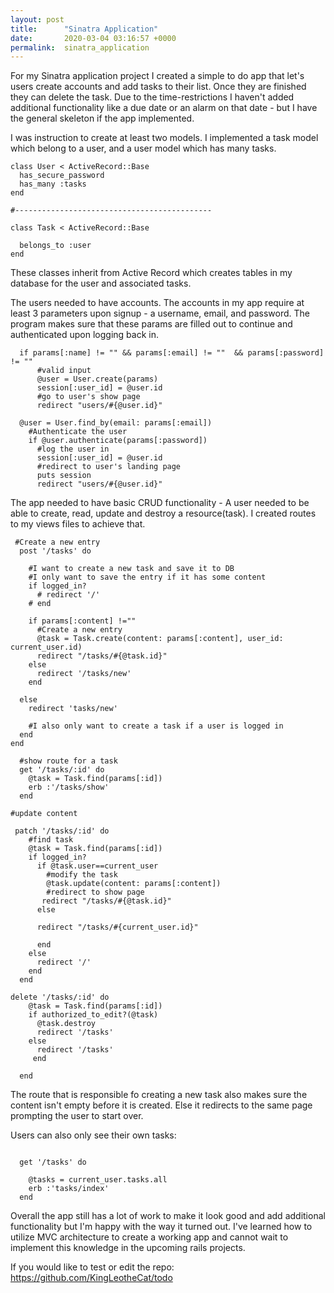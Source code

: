 ```yaml
---
layout: post
title:      "Sinatra Application"
date:       2020-03-04 03:16:57 +0000
permalink:  sinatra_application
---
```



For my Sinatra application project I created a simple to do app that let's users create accounts and add tasks to their list. Once they are finished they can delete the task. Due to the time-restrictions I haven't added additional functionality like a due date or an alarm on that date - but I have the general skeleton if the app implemented. 


I was instruction to create at least two models. I implemented a task model which belong to a user, and a user model which has many tasks.
```
class User < ActiveRecord::Base
  has_secure_password
  has_many :tasks
end

#--------------------------------------------

class Task < ActiveRecord::Base
  
  belongs_to :user
end

```


These classes inherit from Active Record which creates tables in my database for the user and associated tasks.

The users needed to have accounts. The accounts in my app require at least 3 parameters upon signup - a username, email, and password. The program makes sure that these params are filled out to continue and authenticated upon logging back in.

```
  if params[:name] != "" && params[:email] != ""  && params[:password] != ""
      #valid input
      @user = User.create(params)
      session[:user_id] = @user.id
      #go to user's show page  
      redirect "users/#{@user.id}"
```

```
  @user = User.find_by(email: params[:email])
    #Authenticate the user
    if @user.authenticate(params[:password])
      #log the user in
      session[:user_id] = @user.id
      #redirect to user's landing page
      puts session
      redirect "users/#{@user.id}"
```

The app needed to have basic CRUD functionality - A user needed to be able to create, read, update and destroy a resource(task). I created routes to my views files to achieve that.

```
 #Create a new entry
  post '/tasks' do
    
    #I want to create a new task and save it to DB
    #I only want to save the entry if it has some content
    if logged_in?
      # redirect '/'
    # end
    
    if params[:content] !=""
      #Create a new entry
      @task = Task.create(content: params[:content], user_id: current_user.id)
      redirect "/tasks/#{@task.id}"
    else
      redirect '/tasks/new'
    end
    
  else
    redirect 'tasks/new'
    
    #I also only want to create a task if a user is logged in
  end
end
```

```
  #show route for a task 
  get '/tasks/:id' do
    @task = Task.find(params[:id])
    erb :'/tasks/show'
  end
```

```
#update content

 patch '/tasks/:id' do
    #find task
    @task = Task.find(params[:id])
    if logged_in?
      if @task.user==current_user
        #modify the task
        @task.update(content: params[:content])
        #redirect to show page
       redirect "/tasks/#{@task.id}"
      else
    
      redirect "/tasks/#{current_user.id}"
    
      end
    else
      redirect '/'
    end
  end
```

```
delete '/tasks/:id' do
    @task = Task.find(params[:id]) 
    if authorized_to_edit?(@task)
      @task.destroy
      redirect '/tasks'
    else
      redirect '/tasks'
     end
  
  end
```

The route that is responsible fo creating a new task also makes sure the content isn't empty before it is created. Else it redirects to the same page prompting the user to start over.

Users can also only see their own tasks:

```

  get '/tasks' do
    
    @tasks = current_user.tasks.all
    erb :'tasks/index'
  end
```



Overall the app still has a lot of work to make it look good and add additional functionality but I'm happy with the way it turned out. I've learned how to utilize MVC architecture to create a working app and cannot wait to implement this knowledge in the upcoming rails projects.


If you would like to test or edit the repo:
https://github.com/KingLeotheCat/todo


